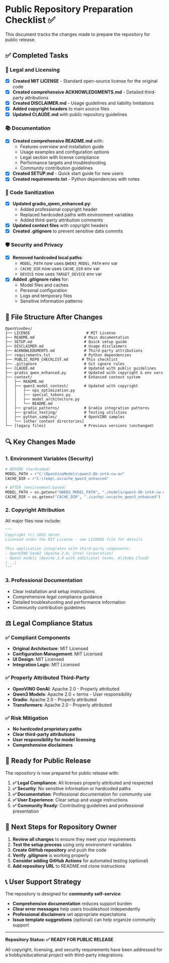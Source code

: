 # Public Repository Preparation Checklist ✅

This document tracks the changes made to prepare the repository for public release.

## ✅ Completed Tasks

### 📜 Legal and Licensing
- [x] **Created MIT LICENSE** - Standard open-source license for the original code
- [x] **Created comprehensive ACKNOWLEDGMENTS.md** - Detailed third-party attributions
- [x] **Created DISCLAIMER.md** - Usage guidelines and liability limitations
- [x] **Added copyright headers** to main source files
- [x] **Updated CLAUDE.md** with public repository guidelines

### 📚 Documentation
- [x] **Created comprehensive README.md** with:
  - Features overview and installation guide
  - Usage examples and configuration options
  - Legal section with license compliance
  - Performance targets and troubleshooting
  - Community contribution guidelines
- [x] **Created SETUP.md** - Quick start guide for new users
- [x] **Created requirements.txt** - Python dependencies with notes

### 🔧 Code Sanitization
- [x] **Updated gradio_qwen_enhanced.py**:
  - Added professional copyright header
  - Replaced hardcoded paths with environment variables
  - Added third-party attribution comments
- [x] **Updated context files** with copyright headers
- [x] **Created .gitignore** to prevent sensitive data commits

### 🛡️ Security and Privacy
- [x] **Removed hardcoded local paths**:
  - `MODEL_PATH` now uses `QWEN3_MODEL_PATH` env var
  - `CACHE_DIR` now uses `CACHE_DIR` env var  
  - `DEVICE` now uses `TARGET_DEVICE` env var
- [x] **Added .gitignore rules** for:
  - Model files and caches
  - Personal configuration
  - Logs and temporary files
  - Sensitive information patterns

## 📝 File Structure After Changes

```
OpenVinoDev/
├── LICENSE                         # MIT License
├── README.md                      # Main documentation  
├── SETUP.md                       # Quick setup guide
├── DISCLAIMER.md                  # Usage disclaimers
├── ACKNOWLEDGMENTS.md             # Third-party attributions
├── requirements.txt               # Python dependencies
├── PUBLIC_REPO_CHECKLIST.md      # This checklist
├── .gitignore                     # Git ignore rules
├── CLAUDE.md                      # Updated with public guidelines
├── gradio_qwen_enhanced.py        # Updated with copyright & env vars
├── context/                       # Enhanced context system
│   ├── README.md                  
│   ├── qwen3_model_context/       # Updated with copyright
│   │   ├── npu_optimization.py
│   │   ├── special_tokens.py
│   │   ├── model_architecture.py
│   │   └── README.md
│   ├── gradio_patterns/           # Gradio integration patterns
│   ├── gradio_testing/            # Testing utilities
│   ├── python_samples/            # OpenVINO samples
│   └── [other context directories]
└── [legacy files]                 # Previous versions (unchanged)
```

## 🔍 Key Changes Made

### 1. Environment Variables (Security)
```python
# BEFORE (hardcoded)
MODEL_PATH = r"C:\OpenVinoModels\qwen3-8b-int4-cw-ov"
CACHE_DIR = r"C:\temp\.ovcache_qwen3_enhanced"

# AFTER (environment-based)
MODEL_PATH = os.getenv("QWEN3_MODEL_PATH", "./models/qwen3-8b-int4-cw-ov")
CACHE_DIR = os.getenv("CACHE_DIR", "./cache/.ovcache_qwen3_enhanced")
```

### 2. Copyright Attribution
All major files now include:
```python
"""
Copyright (c) 2025 sbran
Licensed under the MIT License - see LICENSE file for details

This application integrates with third-party components:
- OpenVINO GenAI (Apache 2.0, Intel Corporation)
- Qwen3 models (Apache 2.0 with additional terms, Alibaba Cloud)
[...]
"""
```

### 3. Professional Documentation
- Clear installation and setup instructions
- Comprehensive legal compliance guidance
- Detailed troubleshooting and performance information
- Community contribution guidelines

## ⚖️ Legal Compliance Status

### ✅ Compliant Components
- **Original Architecture**: MIT Licensed
- **Configuration Management**: MIT Licensed  
- **UI Design**: MIT Licensed
- **Integration Logic**: MIT Licensed

### ✅ Properly Attributed Third-Party
- **OpenVINO GenAI**: Apache 2.0 - Properly attributed
- **Qwen3 Models**: Apache 2.0 + terms - User responsibility
- **Gradio**: Apache 2.0 - Properly attributed
- **Transformers**: Apache 2.0 - Properly attributed

### ✅ Risk Mitigation
- **No hardcoded proprietary paths**
- **Clear third-party attributions**  
- **User responsibility for model licensing**
- **Comprehensive disclaimers**

## 🚀 Ready for Public Release

The repository is now prepared for public release with:

1. **✅ Legal Compliance**: All licenses properly attributed and respected
2. **✅ Security**: No sensitive information or hardcoded paths
3. **✅ Documentation**: Professional documentation for community use
4. **✅ User Experience**: Clear setup and usage instructions
5. **✅ Community Ready**: Contributing guidelines and professional presentation

## 🎯 Next Steps for Repository Owner

1. **Review all changes** to ensure they meet your requirements
2. **Test the setup process** using only environment variables
3. **Create GitHub repository** and push the code
4. **Verify .gitignore** is working properly
5. **Consider adding GitHub Actions** for automated testing (optional)
6. **Add repository URL** to README.md clone instructions

## 📞 User Support Strategy

The repository is designed for **community self-service**:
- **Comprehensive documentation** reduces support burden
- **Clear error messages** help users troubleshoot independently
- **Professional disclaimers** set appropriate expectations
- **Issue template suggestions** (optional) can help organize community support

---

**Repository Status: ✅ READY FOR PUBLIC RELEASE**

All copyright, licensing, and security requirements have been addressed for a hobby/educational project with third-party integrations.